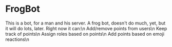# FrogBot
This is a bot, for a man and his server. A frog bot, doesn't do much, yet, but it will do lots, later.
Right now it can:\n
Add/remove points from users\n
Keep track of points\n
Assign roles based on points\n
Add points based on emoji reactions\n
